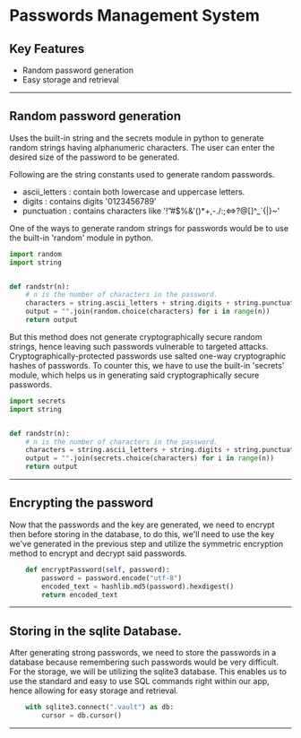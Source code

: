 # Passwords Management System


## Key Features
- Random password generation
- Easy storage and retrieval

---

## Random password generation
Uses the built-in string and the secrets module in python to generate random strings having alphanumeric characters. The user can enter the desired size of the password to be generated.

Following are the string constants used to generate random passwords.
- ascii_letters : contain both lowercase and uppercase letters.
- digits : contains digits '0123456789'
- punctuation : contains characters like '!”#$%&'()*+,-./:;<=>?@[\]^_`{|}~'

One of the ways to generate random strings for passwords would be to use the built-in 'random' module in python.

```python
import random
import string


def randstr(n):
    # n is the number of characters in the password.
    characters = string.ascii_letters + string.digits + string.punctuation
    output = "".join(random.choice(characters) for i in range(n))
    return output
```

But this method does not generate cryptographically secure random strings, hence leaving such passwords vulnerable to targeted attacks. Cryptographically-protected passwords use salted one-way cryptographic hashes of passwords.
To counter this, we have to use the built-in 'secrets' module, which helps us in generating said cryptographically secure passwords.

```python
import secrets
import string


def randstr(n):
    # n is the number of characters in the password.
    characters = string.ascii_letters + string.digits + string.punctuation
    output = "".join(secrets.choice(characters) for i in range(n))
    return output

```

---

## Encrypting the password

Now that the passwords and the key are generated, we need to encrypt then before storing in the database, to do this, we'll need to use the key we've generated in the previous step and utilize the symmetric encryption method to encrypt and decrypt said passwords.
```python
    def encryptPassword(self, password):
        password = password.encode("utf-8")
        encoded_text = hashlib.md5(password).hexdigest()
        return encoded_text
```

---

## Storing in the sqlite Database.

After generating strong passwords, we need to store the passwords in a database because remembering such passwords would be very difficult. For the storage, we will be utilizing the sqlite3 database.
This enables us to use the standard and easy to use SQL commands right within our app, hence allowing for easy storage and retrieval.
```python
    with sqlite3.connect(".vault") as db:
        cursor = db.cursor()
```

---

